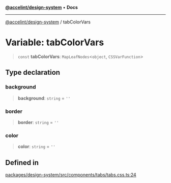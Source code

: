 [**@accelint/design-system**](../README.md) • **Docs**

***

[@accelint/design-system](../README.md) / tabColorVars

# Variable: tabColorVars

> `const` **tabColorVars**: `MapLeafNodes`\<`object`, `CSSVarFunction`\>

## Type declaration

### background

> **background**: `string` = `''`

### border

> **border**: `string` = `''`

### color

> **color**: `string` = `''`

## Defined in

[packages/design-system/src/components/tabs/tabs.css.ts:24](https://github.com/gohypergiant/standard-toolkit/blob/258694cea8ed8bbd956b3cf5da47c2c9debcf127/packages/design-system/src/components/tabs/tabs.css.ts#L24)

